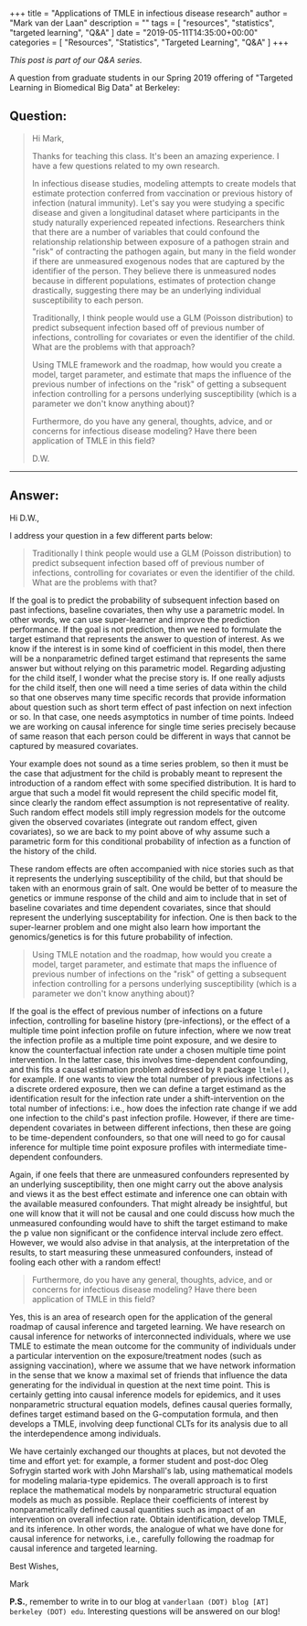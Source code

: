 +++
title = "Applications of TMLE in infectious disease research"
author = "Mark van der Laan"
description = ""
tags = [
    "resources",
    "statistics",
    "targeted learning",
    "Q&A"
]
date = "2019-05-11T14:35:00+00:00"
categories = [
    "Resources",
    "Statistics",
    "Targeted Learning",
    "Q&A"
]
+++

_This post is part of our Q&A series._

A question from graduate students in our Spring 2019 offering of "Targeted
Learning in Biomedical Big Data" at Berkeley:

## Question:

> Hi Mark,
>
> Thanks for teaching this class. It's been an amazing experience.
> I have a few questions related to my own research.
>
> In infectious disease studies, modeling attempts to create models that
> estimate protection conferred from vaccination or previous history of
> infection (natural immunity). Let's say you were studying a specific disease
> and given a longitudinal dataset where participants in the study naturally
> experienced repeated infections. Researchers think that there are a number of
> variables that could confound the relationship relationship between exposure
> of a pathogen strain and "risk" of contracting the pathogen again, but many in
> the field wonder if there are unmeasured exogenous nodes that are captured by
> the identifier of the person. They believe there is unmeasured nodes because
> in different populations, estimates of protection change drastically,
> suggesting there may be an underlying individual susceptibility to each
> person.
>
> Traditionally, I think people would use a GLM (Poisson distribution) to
> predict subsequent infection based off of previous number of infections,
> controlling for covariates or even the identifier of the child. What are the
> problems with that approach?
>
> Using TMLE framework and the roadmap, how would you create a model, target
> parameter, and estimate that maps the influence of the previous number of
> infections on the "risk" of getting a subsequent infection controlling for a
> persons underlying susceptibility (which is a parameter we don't know anything
> about)?
>
> Furthermore, do you have any general, thoughts, advice, and or concerns for
> infectious disease modeling? Have there been application of TMLE in this
> field?
>
> D.W.

---

## Answer:

Hi D.W.,

I address your question in a few different parts below:

> Traditionally I think people would use a GLM (Poisson distribution) to predict
> subsequent infection based off of previous number of infections, controlling
> for covariates or even the identifier of the child. What are the problems with
> that?

If the goal is to predict the probability of subsequent infection based on past
infections, baseline covariates, then why use a parametric model. In other
words, we can use super-learner and improve the prediction performance. If the
goal is not prediction, then we need to formulate the target estimand that
represents the answer to question of interest. As we know if the interest is in
some kind of coefficient in this model, then there will be a nonparametric
defined target estimand that represents the same answer but without relying on
this parametric model. Regarding adjusting for the child itself, I wonder what
the precise story is. If one really adjusts for the child itself, then one will
need a time series of data within the child so that one observes many time
specific records that provide information about question such as short term
effect of past infection on next infection or so. In that case, one needs
asymptotics in number of time points. Indeed we are working on causal inference
for single time series precisely because of same reason that each person could
be different in ways that cannot be captured by measured covariates.

Your example does not sound as a time series problem, so then it must be the
case that adjustment for the child is probably meant to represent the
introduction of a random effect with some specified distribution. It is hard
to argue that such a model fit would represent the child specific model fit,
since clearly the random effect assumption is not representative of reality.
Such random effect models still imply regression models for the outcome given
the observed covariates (integrate out random effect, given covariates), so
we are back to my point above of why assume such a parametric form for this
conditional probability of infection as a function of the history of the
child.

These random effects are often accompanied with nice stories such as that it
represents the underlying susceptibility of the child, but that should be taken
with an enormous grain of salt. One would be better of to measure the genetics
or immune response of the child and aim to include that in set of baseline
covariates and time dependent covariates, since that should represent the
underlying susceptability for infection. One is then back to the super-learner
problem and one might also learn how important the genomics/genetics is for
this future probability of infection.

> Using TMLE notation and the roadmap, how would you create a model, target
> parameter, and estimate that maps the influence of previous number of
> infections on the "risk" of getting a subsequent infection controlling for
> a persons underlying susceptibility (which is a parameter we don't know
> anything about)?

If the goal is the effect of previous number of infections on a future
infection, controlling for baseline history (pre-infections), or the effect of
a multiple time point infection profile on future infection, where we now treat
the infection profile as a multiple time point exposure, and we desire to know
the counterfactual infection rate under a chosen multiple time point
intervention. In the latter case, this involves time-dependent confounding, and
this fits a causal estimation problem addressed by `R` package `ltmle()`, for
example. If one wants to view the total number of previous infections as
a discrete ordered exposure, then we can define a target estimand as the
identification result for the infection rate under a shift-intervention on the
total number of infections: i.e., how does the infection rate change if we add
one infection to the child's past infection profile. However, if there are
time-dependent covariates in between different infections, then these are going
to be time-dependent confounders, so that one will need to go for causal
inference for multiple time point exposure profiles with intermediate
time-dependent confounders.

Again, if one feels that there are unmeasured confounders represented by an
underlying susceptibility, then one might carry out the above analysis and
views it as the best effect estimate and inference one can obtain with the
available measured confounders. That might already be insightful, but one will
know that it will not be causal and one could discuss how much the unmeasured
confounding would have to shift the target estimand to make the p value non
significant or the confidence interval include zero effect. However, we would
also advise in that analysis, at the interpretation of the results, to start
measuring these unmeasured confounders, instead of fooling each other with
a random effect!

> Furthermore, do you have any general, thoughts, advice, and or concerns for
> infectious disease modeling? Have there been application of TMLE in this
> field?

Yes, this is an area of research open for the application of the general
roadmap of causal inference and targeted learning. We have research on causal
inference for networks of interconnected individuals, where we use TMLE to
estimate the mean outcome for the community of individuals under a particular
intervention on the exposure/treatment nodes (such as assigning vaccination),
where we assume that we have network information in the sense that we know
a maximal set of friends that influence the data generating for the individual
in question at the next time point. This is certainly getting into causal
inference models for epidemics, and it uses nonparametric structural equation
models, defines causal queries formally, defines target estimand based on the
G-computation formula, and then develops a TMLE, involving deep functional CLTs
for its analysis due to all the interdependence among individuals.

We have certainly exchanged our thoughts at places, but not devoted the time
and effort yet: for example, a former student and post-doc Oleg Sofrygin started
work with John Marshall's lab, using mathematical models for modeling
malaria-type epidemics. The overall approach is to first replace the
mathematical models by nonparametric structural equation models as much as
possible. Replace their coefficients of interest by nonparametrically defined
causal quantities such as impact of an intervention on overall infection rate.
Obtain identification, develop TMLE, and its inference. In other words, the
analogue of what we have done for causal inference for networks, i.e., carefully
following the roadmap for causal inference and targeted learning.

Best Wishes,

Mark

__P.S.__, remember to write in to our blog at `vanderlaan (DOT) blog [AT]
berkeley (DOT) edu`. Interesting questions will be answered on our blog!